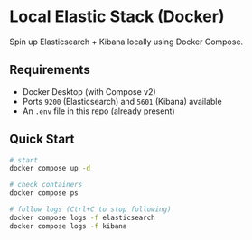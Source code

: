 # Local Elastic Stack (Docker)

Spin up Elasticsearch + Kibana locally using Docker Compose.

## Requirements
- Docker Desktop (with Compose v2)
- Ports `9200` (Elasticsearch) and `5601` (Kibana) available
- An `.env` file in this repo (already present)

## Quick Start

```bash
# start
docker compose up -d

# check containers
docker compose ps

# follow logs (Ctrl+C to stop following)
docker compose logs -f elasticsearch
docker compose logs -f kibana
